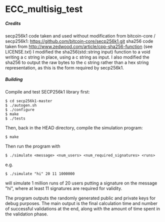 # ECC_multisig_test

##### Credits #####
secp256k1 code taken and used without modification from bitcoin-core / secp256k1: https://github.com/bitcoin-core/secp256k1.git
sha256 code taken from http://www.zedwood.com/article/cpp-sha256-function (see LICENSE.txt)
I modified the sha256(std::string input) function to a void writing a c string in place, using a c string as input.
I also modified the sha256 to output the raw bytes to the c string rather than a hex string representation, as this is the form
required by secp256k1.



##### Building #####
Compile and test SECP256k1 library first:

	$ cd secp256k1-master
	$ ./autogen.sh
	$ ./configure
	$ make
	$ ./tests

Then, back in the HEAD directory, compile the simulation program:

	$ make

Then run the program with

	$ ./simulate <message> <num_users> <num_required_signatures> <runs>

e.g.

	$ ./simulate "hi" 20 11 1000000

will simulate 1 million runs of 20 users putting a signature on the message "hi", where at least 11 signatures are required for validity.

The program outputs the randomly generated public and private keys for debug purposes.
The main output is the final calculation time and number of successful validations at the end, along with the amount of time spent in the validation phase.
